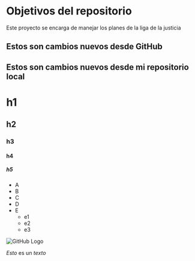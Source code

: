 # Objetivos del repositorio

Este proyecto se encarga de manejar los planes de la liga de la justicia

## Estos son cambios nuevos desde GitHub
## Estos son cambios nuevos desde mi repositorio local

# h1
## h2
### h3
#### h4
##### h5

* A
* B 
* C
* D 
* E
  * e1
  * e2
  * e3
    
![GitHub Logo](https://w7.pngwing.com/pngs/464/324/png-transparent-github-fork-source-code-microsoft-githuboctocat-carnivoran-computer-wallpaper-fictional-character.png)


*Esto* es un _texto_
